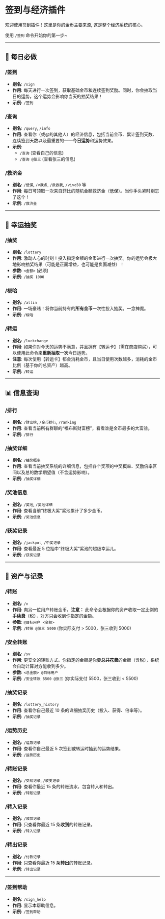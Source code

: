 # 签到与经济插件

欢迎使用签到插件！这里是你的金币主要来源, 这是整个经济系统的核心。

使用 `/签到` 命令开始你的第一步~

---

## 📅 每日必做

### /签到
- **别名:** `/sign`
- **作用:** 每天进行一次签到，获取基础金币和连续签到奖励。同时，你会抽取当日的运势，这个运势会影响你当天的抽奖结果！
- **示例:** `/签到`

### /查询
- **别名:** `/query`, `/info`
- **作用:** 查看你（或@的其他人）的经济信息，包括当前金币、累计签到天数、连续签到天数以及最重要的——**今日运势**和运势效果。
- **示例:**
    - `/查询` (查看自己的信息)
    - `/查询 @张三` (查看张三的信息)

### /救济金
- **别名:** `/低保`, `/v我点`, `/救救我`, `/vivo50` 等
- **作用:** 每日可领取一次来自菲比的随机金额救济金（低保）。当你手头紧时别忘了这个！
- **示例:** `/救济金`

---

## 🎲 幸运抽奖

### /抽奖
- **别名:** `/lottery`
- **作用:** 激动人心的时刻！投入指定金额的金币进行一次抽奖。你的运势会极大地影响抽奖结果（可能是正面增益，也可能是负面减益）！
- **参数:** ` <金额> ` (必须)
- **示例:** `/抽奖 1000`

### /梭哈
- **别名:** `/allin`
- **作用:** 一场豪赌！将你当前持有的**所有金币**一次性投入抽奖。一念神魔。
- **示例:** `/梭哈`

### /转运
- **别名:** `/luckchange`
- **作用:** 如果你对今天的运势不满意，并且拥有【转运卡】（需在商店购买），可以使用此命令来**重新抽取一次**今日运势。
- **注意:** 每次使用【转运卡】都会消耗金币，且当日使用次数越多，消耗的金币比例（基于你的总资产）越高。
- **示例:** `/转运`

---

## 📊 信息查询

### /排行
- **别名:** `/财富榜`, `/金币排行`, `/ranking`
- **作用:** 查看当前所有群聊的“福布斯财富榜”，看看谁是金币最多的大富翁。
- **示例:** `/排行`

### /抽奖详细
- **别名:** `/抽奖概率`
- **作用:** 查看当前抽奖系统的详细信息，包括各个奖项的中奖概率、奖励倍率区间以及总的数学期望值（不含运势影响）。
- **示例:** `/抽奖详细`

### /奖池信息
- **别名:** `/奖池`, `/奖池详细`
- **作用:** 查看当前“终极大奖”奖池累计了多少金币。
- **示例:** `/奖池信息`

### /获奖记录
- **别名:** `/jackpot`, `/中奖记录`
- **作用:** 查看最近 5 位抽中“终极大奖”奖池的超级幸运儿。
- **示例:** `/获奖记录`

---

## 💸 资产与记录

### /转账
- **别名:** `/v`
- **作用:** 向另一位用户转账金币。**注意：** 此命令会根据你的资产收取一定比例的**手续费**（税），对方只会收到你指定的金额。
- **参数:** ` @目标用户 <金额> `
- **示例:** `/转账 @张三 5000` (你实际支付 > 5000，张三收到 5000)

### /安全转账
- **别名:** `/sv`
- **作用:** 更安全的转账方式。你指定的金额是你要**总共花费**的金额（含税），系统会自动计算对方能收到多少。
- **参数:** ` <总金额> @目标用户 `
- **示例:** `/安全转账 5500 @张三` (你实际支付 5500，张三收到 < 5500)

### /抽奖记录
- **别名:** `/lottery_history`
- **作用:** 查看你自己最近 10 条的详细抽奖历史（投入、获得、倍率等）。
- **示例:** `/抽奖记录`

### /运势历史
- **别名:** `/运势记录`
- **作用:** 查看你自己最近 5 次签到或转运时抽到的运势结果。
- **示例:** `/运势历史`

### /转账记录
- **别名:** `/交易记录`, `/收支记录`
- **作用:** 查看你最近 15 条的转账流水，包含转入和转出。
- **示例:** `/转账记录`

### /转入记录
- **别名:** `/收款记录`
- **作用:** 只查看你最近 15 条**收到**的转账记录。
- **示例:** `/转入记录`

### /转出记录
- **别名:** `/付款记录`
- **作用:** 只查看你最近 15 条**转出**的转账记录。
- **示例:** `/转出记录`

---

### /签到帮助
- **别名:** `/sign_help`
- **作用:** 显示本帮助信息。
- **示例:** `/签到帮助`
